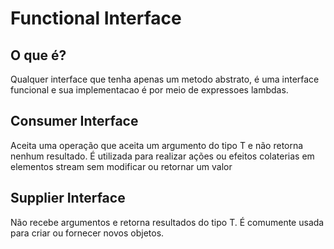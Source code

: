 # Functional Interface

## O que é?

Qualquer interface que tenha apenas um metodo abstrato, é uma interface funcional e sua implementacao é por meio de expressoes lambdas.

## Consumer Interface

Aceita uma operação que aceita um argumento do tipo T e não retorna nenhum resultado.
É utilizada para realizar ações ou efeitos colaterias em elementos stream sem modificar ou retornar um valor

## Supplier Interface

Não recebe argumentos e retorna resultados do tipo T.
É comumente usada para criar ou fornecer novos objetos.

